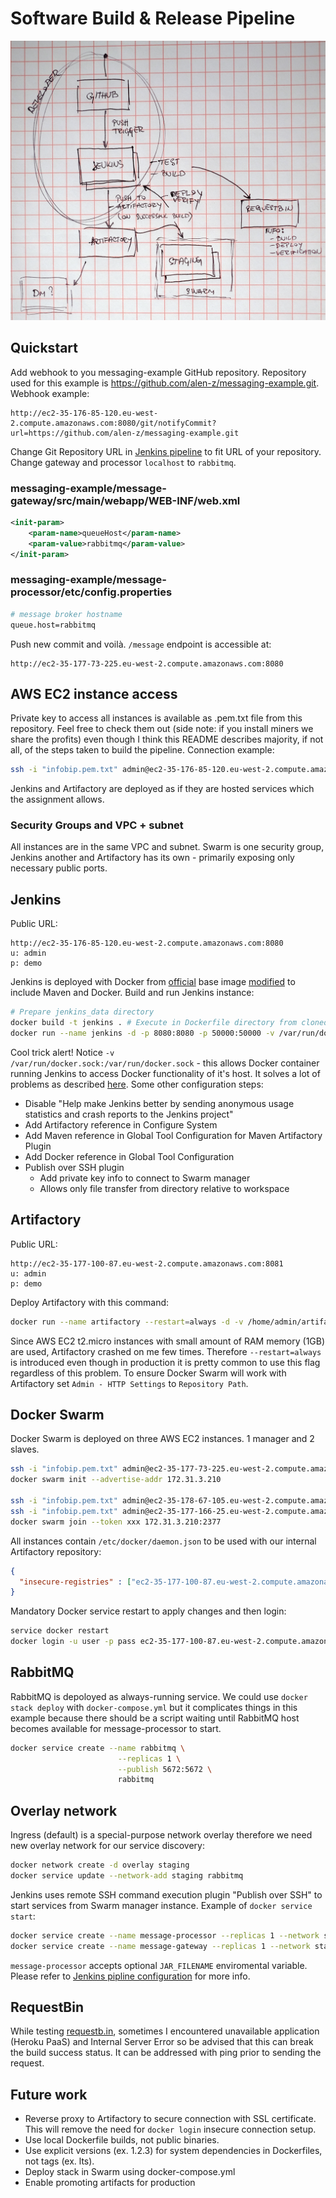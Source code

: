 # Software Build & Release Pipeline
![Infrastructure + workflow](i_wf.jpg)

## Quickstart
Add webhook to you messaging-example GitHub repository. Repository used for this example is https://github.com/alen-z/messaging-example.git. Webhook example:
```
http://ec2-35-176-85-120.eu-west-2.compute.amazonaws.com:8080/git/notifyCommit?url=https://github.com/alen-z/messaging-example.git
```
Change Git Repository URL in [Jenkins pipeline](http://ec2-35-176-85-120.eu-west-2.compute.amazonaws.com:8080/job/messaging-example-v1/configure) to fit URL of your repository. Change gateway and processor `localhost` to <code>rabbitmq</code>.
### messaging-example/message-gateway/src/main/webapp/WEB-INF/web.xml
```xml
<init-param>
    <param-name>queueHost</param-name>
    <param-value>rabbitmq</param-value>
</init-param>
```
### messaging-example/message-processor/etc/config.properties 
```sh
# message broker hostname
queue.host=rabbitmq
```

Push new commit and voilà. `/message` endpoint is accessible at:
```
http://ec2-35-177-73-225.eu-west-2.compute.amazonaws.com:8080
```
## AWS EC2 instance access
Private key to access all instances is available as .pem.txt file from this repository. Feel free to check them out (side note: if you install miners we share the profits) even though I think this README describes majority, if not all, of the steps taken to build the pipeline. Connection example:
```sh
ssh -i "infobip.pem.txt" admin@ec2-35-176-85-120.eu-west-2.compute.amazonaws.com # jenkins
```
Jenkins and Artifactory are deployed as if they are hosted services which the assignment allows.
### Security Groups and VPC + subnet
All instances are in the same VPC and subnet. Swarm is one security group, Jenkins another and Artifactory has its own - primarily exposing only necessary public ports.

## Jenkins
Public URL:
```
http://ec2-35-176-85-120.eu-west-2.compute.amazonaws.com:8080
u: admin
p: demo
```
Jenkins is deployed with Docker from [official](https://github.com/jenkinsci/docker) base image [modified](https://github.com/alen-z/docker-jenkins/blob/master/Dockerfile) to include Maven and Docker.
Build and run Jenkins instance:
```sh
# Prepare jenkins_data directory
docker build -t jenkins . # Execute in Dockerfile directory from cloned https://github.com/alen-z/docker-jenkins
docker run --name jenkins -d -p 8080:8080 -p 50000:50000 -v /var/run/docker.sock:/var/run/docker.sock -v /home/admin/jenkins_data:/var/jenkins_home jenkins
```
Cool trick alert! Notice <code>-v /var/run/docker.sock:/var/run/docker.sock</code> - this allows Docker container running Jenkins to access Docker functionality of it's host. It solves a lot of problems as described [here](https://jpetazzo.github.io/2015/09/03/do-not-use-docker-in-docker-for-ci/). Some other configuration steps:
* Disable "Help make Jenkins better by sending anonymous usage statistics and crash reports to the Jenkins project"
* Add Artifactory reference in Configure System
* Add Maven reference in Global Tool Configuration for Maven Artifactory Plugin
* Add Docker reference in Global Tool Configuration
* Publish over SSH plugin
  * Add private key info to connect to Swarm manager
  * Allows only file transfer from directory relative to workspace

## Artifactory
Public URL:
```
http://ec2-35-177-100-87.eu-west-2.compute.amazonaws.com:8081
u: admin
p: demo
```
Deploy Artifactory with this command:
```sh
docker run --name artifactory --restart=always -d -v /home/admin/artifactory:/var/opt/jfrog/artifactory -p 8081:8081 docker.bintray.io/jfrog/artifactory-pro:latest
```
Since AWS EC2 t2.micro instances with small amount of RAM memory (1GB) are used, Artifactory crashed on me few times. Therefore <code>--restart=always</code> is introduced even though in production it is pretty common to use this flag regardless of this problem. To ensure Docker Swarm will work with Artifactory set `Admin - HTTP Settings` to `Repository Path`.

## Docker Swarm
Docker Swarm is deployed on three AWS EC2 instances. 1 manager and 2 slaves.
```sh
ssh -i "infobip.pem.txt" admin@ec2-35-177-73-225.eu-west-2.compute.amazonaws.com # swarm master
docker swarm init --advertise-addr 172.31.3.210

ssh -i "infobip.pem.txt" admin@ec2-35-178-67-105.eu-west-2.compute.amazonaws.com # swarm worker1
ssh -i "infobip.pem.txt" admin@ec2-35-177-166-25.eu-west-2.compute.amazonaws.com # swarm worker2
docker swarm join --token xxx 172.31.3.210:2377
```
All instances contain `/etc/docker/daemon.json` to be used with our internal Artifactory repository:
```json
{
  "insecure-registries" : ["ec2-35-177-100-87.eu-west-2.compute.amazonaws.com:8081"]
}
```
Mandatory Docker service restart to apply changes and then login:
```sh
service docker restart
docker login -u user -p pass ec2-35-177-100-87.eu-west-2.compute.amazonaws.com:8081
```

## RabbitMQ
RabbitMQ is depoloyed as always-running service. We could use `docker stack deploy` with `docker-compose.yml` but it complicates things in this example because there should be a script waiting until RabbitMQ host becomes available for message-processor to start.
```sh
docker service create --name rabbitmq \
                        --replicas 1 \
                        --publish 5672:5672 \
                        rabbitmq
```
## Overlay network
Ingress (default) is a special-purpose network overlay therefore we need new overlay network for our service discovery:
```sh
docker network create -d overlay staging
docker service update --network-add staging rabbitmq 
```
Jenkins uses remote SSH command execution plugin "Publish over SSH" to start services from Swarm manager instance. Example of `docker service start`:
```sh
docker service create --name message-processor --replicas 1 --network staging --with-registry-auth ec2-35-177-100-87.eu-west-2.compute.amazonaws.com:8081/docker-local/message-processor:latest
docker service create --name message-gateway --replicas 1 --network staging --with-registry-auth --publish published=8080,target=8080 ec2-35-177-100-87.eu-west-2.compute.amazonaws.com:8081/docker-local/message-gateway:latest
```
`message-processor` accepts optional `JAR_FILENAME` enviromental variable. Please refer to [Jenkins pipline configuration](http://ec2-35-176-85-120.eu-west-2.compute.amazonaws.com:8080/job/messaging-example-v1/configure) for more info.

## RequestBin
While testing [requestb.in](https://requestb.in/175v6me1?inspect), sometimes I encountered unavailable application (Heroku PaaS) and Internal Server Error so be advised that this can break the build success status. It can be addressed with ping prior to sending the request.

## Future work
* Reverse proxy to Artifactory to secure connection with SSL certificate. This will remove the need for `docker login` insecure connection setup.
* Use local Dockerfile builds, not public binaries.
* Use explicit versions (ex. 1.2.3) for system dependencies in Dockerfiles, not tags (ex. lts).
* Deploy stack in Swarm using docker-compose.yml
* Enable promoting artifacts for production
